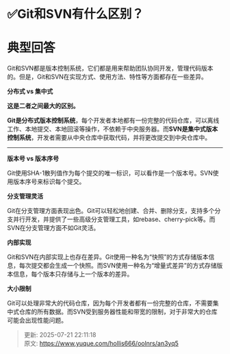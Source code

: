# ✅Git和SVN有什么区别？

# 典型回答


Git和SVN都是版本控制系统，它们都是用来帮助团队协同开发，管理代码版本的。但是，Git和SVN在实现方式、使用方法、特性等方面都存在一些差异。



**分布式 vs 集中式**

**这是二者之间最大的区别。**

**Git是分布式版本控制系统**，每个开发者本地都有一份完整的代码仓库，可以离线工作、本地提交、本地回滚等操作，不依赖于中央服务器。而**SVN是集中式版本控制系统**，开发者需要从中央仓库中获取代码，并将更改提交到中央仓库中。

****

**版本号 vs 版本序号**

Git使用SHA-1散列值作为每个提交的唯一标识，可以看作是一个版本号。SVN使用版本序号来标识每个提交。



**分支管理灵活**

Git在分支管理方面表现出色。Git可以轻松地创建、合并、删除分支，支持多个分支并行开发，并提供了一些高级分支管理工具，如rebase、cherry-pick等。而SVN在分支管理方面不如Git灵活。



**内部实现**

Git和SVN在内部实现上也存在差异。Git使用一种名为“快照”的方式存储版本信息，每次提交都会生成一个快照。而SVN使用一种名为“增量式差异”的方式存储版本信息，每个版本只存储与上一个版本的差异。



**大小限制**

Git可以处理非常大的代码仓库，因为每个开发者都有一份完整的仓库，不需要集中式仓库的所有数据。而SVN受到服务器性能和带宽的限制，对于非常大的仓库可能会出现性能问题。



> 更新: 2025-07-21 22:11:18  
> 原文: <https://www.yuque.com/hollis666/oolnrs/an3yq5>